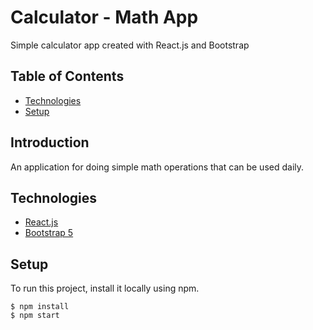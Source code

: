 # Calculator - Math App

Simple calculator app created with React.js and Bootstrap


## Table of Contents
* [Technologies](#technologies)
* [Setup](#setup)

## Introduction

An application for doing simple math operations that can be used daily.


## Technologies
* [React.js](https://reactjs.org/)
* [Bootstrap 5](https://getbootstrap.com/)

## Setup 
To run this project, install it locally using npm.

```
$ npm install
$ npm start
```